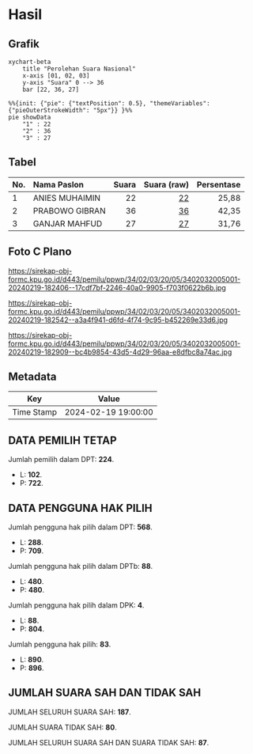 # Hasil

## Grafik

```mermaid
xychart-beta
    title "Perolehan Suara Nasional"
    x-axis [01, 02, 03]
    y-axis "Suara" 0 --> 36
    bar [22, 36, 27]
```

```mermaid
%%{init: {"pie": {"textPosition": 0.5}, "themeVariables": {"pieOuterStrokeWidth": "5px"}} }%%
pie showData
    "1" : 22
    "2" : 36
    "3" : 27
```

## Tabel

| No. | Nama Paslon    | Suara | Suara (raw) | Persentase |
|:--- |:-------------- | -----:| -----------:| ----------:|
| 1   | ANIES MUHAIMIN | 22    | [22][p-1]   | 25,88      |
| 2   | PRABOWO GIBRAN | 36    | [36][p-2]   | 42,35      |
| 3   | GANJAR MAHFUD  | 27    | [27][p-3]   | 31,76      |


[p-1]: https://github.com/gigit-pemilu/pemilu-2024/blob/main/pilpres/hitung-suara/sub/34-di-yogyakarta/sub/02-bantul/sub/03-kretek/sub/2005-tirtohargo/sub/001-tps/sub/paslon-1.txt
[p-2]: https://github.com/gigit-pemilu/pemilu-2024/blob/main/pilpres/hitung-suara/sub/34-di-yogyakarta/sub/02-bantul/sub/03-kretek/sub/2005-tirtohargo/sub/001-tps/sub/paslon-2.txt
[p-3]: https://github.com/gigit-pemilu/pemilu-2024/blob/main/pilpres/hitung-suara/sub/34-di-yogyakarta/sub/02-bantul/sub/03-kretek/sub/2005-tirtohargo/sub/001-tps/sub/paslon-3.txt

## Foto C Plano

https://sirekap-obj-formc.kpu.go.id/d443/pemilu/ppwp/34/02/03/20/05/3402032005001-20240219-182406--17cdf7bf-2246-40a0-9905-f703f0622b6b.jpg

https://sirekap-obj-formc.kpu.go.id/d443/pemilu/ppwp/34/02/03/20/05/3402032005001-20240219-182542--a3a4f941-d6fd-4f74-9c95-b452269e33d6.jpg

https://sirekap-obj-formc.kpu.go.id/d443/pemilu/ppwp/34/02/03/20/05/3402032005001-20240219-182909--bc4b9854-43d5-4d29-96aa-e8dfbc8a74ac.jpg


## Metadata

| Key        | Value               |
| ---------- | ------------------- |
| Time Stamp | 2024-02-19 19:00:00 |


## DATA PEMILIH TETAP

Jumlah pemilih dalam DPT: **224**.
 * L: **102**.
 * P: **722**.

## DATA PENGGUNA HAK PILIH

Jumlah pengguna hak pilih dalam DPT: **568**.
 * L: **288**.
 * P: **709**.

Jumlah pengguna hak pilih dalam DPTb: **88**.
 * L: **480**.
 * P: **480**.

Jumlah pengguna hak pilih dalam DPK: **4**.
 * L: **88**.
 * P: **804**.

Jumlah pengguna hak pilih: **83**.
 * L: **890**.
 * P: **896**.

## JUMLAH SUARA SAH DAN TIDAK SAH

JUMLAH SELURUH SUARA SAH: **187**.

JUMLAH SUARA TIDAK SAH: **80**.

JUMLAH SELURUH SUARA SAH DAN SUARA TIDAK SAH: **87**.


